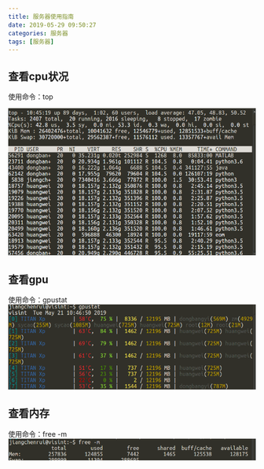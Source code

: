 ```yaml
---
title: 服务器使用指南
date: 2019-05-29 09:50:27
categories: 服务器
tags: [服务器]
---
```


## 查看cpu状况

使用命令：top

![图片1](服务器使用指南/image1.jpg)

## 查看gpu

使用命令：gpustat
![图片2](服务器使用指南/image2.jpg)

## 查看内存

使用命令：free -m
![图片3](服务器使用指南/image3.jpg)
